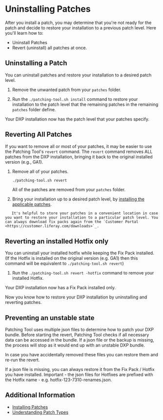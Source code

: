 # Uninstalling Patches

After you install a patch, you may determine that you're not ready for the patch and decide to restore your installation to a previous patch level. Here you'll learn how to:

* Uninstall Patches
* Revert (uninstall) all patches at once.

## Uninstalling a Patch

You can uninstall patches and restore your installation to a desired patch level.

1. Remove the unwanted patch from your `patches` folder.

1. Run the `./patching-tool.sh install` command to restore your installation to the patch level that the remaining patches in the remaining `patches` folder define.

Your DXP installation now has the patch level that your patches specify.

## Reverting All Patches

If you want to remove all or most of your patches, it may be easier to use the Patching Tool's `revert` command. The `revert` command removes ALL patches from the DXP installation, bringing it back to the original installed version (e.g., GA1).

1. Remove all of your patches.

    ```bash
    ./patching-tool.sh revert
    ```

    All of the patches are removed from your `patches` folder.

1. Bring your installation up to a desired patch level, by [installing the applicable patches](./installing-patches.md).

```tip::
   It's helpful to store your patches in a convenient location in case you want to restore your installation to a particular patch level. You can always download fix packs again from the `Customer Portal <https://customer.liferay.com/downloads>`_.
```

## Reverting an installed Hotfix only

You can uninstall your installed hotfix while keeping the Fix Pack installed. (If the Hotfix is installed on the original version (e.g. GA1) then this command will be equivalent to `./patching-tool.sh revert`)

1. Run the `./patching-tool.sh revert -hotfix` command to remove your installed Hotfix.

Your DXP installation now has a Fix Pack installed only.

Now you know how to restore your DXP installation by uninstalling and reverting patches.

## Preventing an unstable state

Patching Tool uses multiple json files to determine how to patch your DXP bundle. Before starting the revert, Patching Tool checks if all necessary data can be accessed in the bundle. If a json file or the backup is missing, the process will stop as it would end up with an unstable DXP bundle.

In case you have accidentally removed these files you can restore them and re-run the revert.

If a json file is missing, you can always restore it from the Fix Pack / Hotfix you have installed. Important - the json files for Hotfixes are prefixed with the Hotfix name - e.g. hotfix-123-7310-renames.json.


## Additional Information

* [Installing Patches](./installing-patches.md)
* [Understanding Patch Types](./understanding-patch-types.md)
